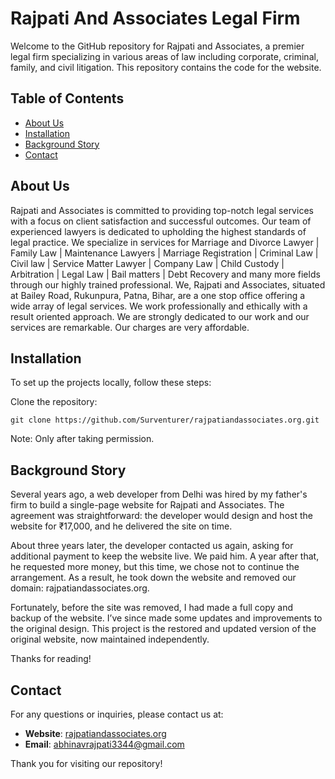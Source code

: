 # Rajpati And Associates Legal Firm

Welcome to the GitHub repository for Rajpati and Associates, a premier legal firm specializing in various areas of law including corporate, criminal, family, and civil litigation. This repository contains the code for the website.

## Table of Contents

- [About Us](#about-us)
- [Installation](#installation)
- [Background Story](#Background-Story)
- [Contact](#contact)

## About Us

Rajpati and Associates is committed to providing top-notch legal services with a focus on client satisfaction and successful outcomes. Our team of experienced lawyers is dedicated to upholding the highest standards of legal practice. We specialize in services for Marriage and Divorce Lawyer | Family Law | Maintenance Lawyers | Marriage Registration | Criminal Law | Civil law | Service Matter Lawyer | Company Law | Child Custody | Arbitration | Legal Law | Bail matters | Debt Recovery and many more fields through our highly trained professional. We, Rajpati and Associates, situated at Bailey Road, Rukunpura, Patna, Bihar, are a one stop office offering a wide array of legal services. We work professionally and ethically with a result oriented approach. We are strongly dedicated to our work and our services are remarkable. Our charges are very affordable.

## Installation

To set up the projects locally, follow these steps:

Clone the repository:

    
    git clone https://github.com/Surventurer/rajpatiandassociates.org.git
    
Note: Only after taking permission.

## Background Story

Several years ago, a web developer from Delhi was hired by my father's firm to build a single-page website for Rajpati and Associates. The agreement was straightforward: the developer would design and host the website for ₹17,000, and he delivered the site on time.

About three years later, the developer contacted us again, asking for additional payment to keep the website live. We paid him. A year after that, he requested more money, but this time, we chose not to continue the arrangement. As a result, he took down the website and removed our domain: rajpatiandassociates.org.

Fortunately, before the site was removed, I had made a full copy and backup of the website. I’ve since made some updates and improvements to the original design. This project is the restored and updated version of the original website, now maintained independently.

Thanks for reading!

## Contact

For any questions or inquiries, please contact us at:

- **Website**: [rajpatiandassociates.org](https://surventurer.github.io/rajpatiandassociates.org/)
- **Email**: abhinavrajpati3344@gmail.com

Thank you for visiting our repository!
